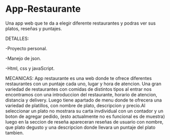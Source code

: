 # App-Restaurante
Una app web que te da a elegir diferente restaurantes y podras ver sus platos, reseñas y puntajes.

DETALLES:

-Proyecto personal.

-Manejo de json.

-Html, css y javaScript.

MECANICAS: 
App restaurante es una web donde te ofrece diferentes restaurantes con un puntaje cada uno, lugar y hora de atencion. Una gran variedad de restaurantes con comidas de distintos tipos al entrar nos encontramos con una introduccion del restaurante, horario de atencion, distancia y delivery. Luego tiene apartado de menu donde te ofrecera una variedad de platillos, con nombre de plato, descripcion y precio.Al seleccionar un plato no mostrara su carta invdividual con un contador y un boton de agregar pedido, (esto actualmente no es funcional es de muestra) luego en la seccion de reseña apareceran reseñas de usuario con nombre, que plato degusto y una descripcion donde llevara un puntaje del plato tambien.
